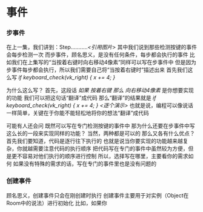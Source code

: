 # 事件

### 步事件
在上一集，我们讲到：Step...........*<引用图片>*
其中我们说到那些检测按键的事件会每步检测一次
而步事件，顾名思义，是没有任何条件，每步都会执行的事件
比如我们在上集写的“当按着右键时向右移动4像素”同样可以写在步事件中
但是因为步事件每步都会执行，所以我们需要自己将“当按着右键时”描述出来
首先我们这么写  *if keyboard_check(vk_right) { x += 4; }*

为什么这么写？
首先，这段话 *如果 按着右键 那么 向右移动4像素* 是你想要实现的功能
我们可以把这句话“翻译”成代码
那么“翻译”的结果就是 *if keyboard_check(vk_right) { x += 4; }*    *<逐个演示>*
也就是说，编程可以像说话一样简单，关键在于你能不能轻松地将你的想法“翻译”成代码

可能有人还会问
既然可以写在专门检测按键的事件中
那为什么还要在步事件中写这么长的一段来实现同样的功能？
当然，两种都是可以的
那么又各有什么优点？
首先我们要知道，代码是逐行往下执行的
也就是说当你要实现的功能越来越复杂，你就越需要注意代码的执行顺序
把代码写在专门的事件中虽然较为方便，但是更不容易对他们执行的顺序进行控制
所以，选择写在哪里，主要看你的需求如何
如果没有特殊的需求的话，写在专门的事件里也是没有问题的

### 创建事件
顾名思义，创建事件只会在刚创建时执行
创建事件主要用于对实例（Object在Room中的说法）进行初始化
比如，如果你

